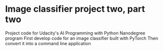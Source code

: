 # Image classifier project two, part two

Project code for Udacity's AI Programming with Python Nanodegree program
First develop code for an image classifier built with PyTorch
Then convert it into a command line application
